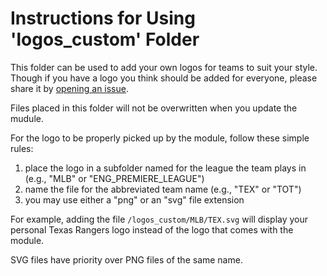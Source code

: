 # Instructions for Using 'logos_custom' Folder

This folder can be used to add your own logos for teams to suit your style.  Though if you have a logo you think should be added for everyone, please share it by [opening an issue](https://github.com/dathbe/MMM-ScoreboardNew/issues).

Files placed in this folder will not be overwritten when you update the mudule.

For the logo to be properly picked up by the module, follow these simple rules:

1) place the logo in a subfolder named for the league the team plays in (e.g., "MLB" or "ENG_PREMIERE_LEAGUE")
2) name the file for the abbreviated team name (e.g., "TEX" or "TOT")
3) you may use either a "png" or an "svg" file extension

For example, adding the file `/logos_custom/MLB/TEX.svg` will display your personal Texas Rangers logo instead of the logo that comes with the module.

SVG files have priority over PNG files of the same name.
